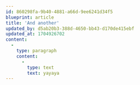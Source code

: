 ```yaml
---
id: 860298fa-9b40-4881-a66d-9ee6241d34f5
blueprint: article
title: 'And another'
updated_by: d5ab20b3-388d-4650-bb43-d170de415ebf
updated_at: 1704926702
content:
  -
    type: paragraph
    content:
      -
        type: text
        text: yayaya
---
```

